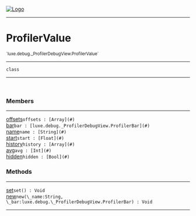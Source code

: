 
[![Logo](../../../../images/logo.png)](../../../../api/index.html)

---



<h1>ProfilerValue</h1>
<small>`luxe.debug._ProfilerDebugView.ProfilerValue`</small>



---

`class`

---

&nbsp;
&nbsp;



<h3>Members</h3> <hr/><span class="member apipage">
                <a name="offsets"><a class="lift" href="#offsets">offsets</a></a><code class="signature apipage">offsets : [Array](#)</code><br/></span>
            <span class="small_desc_flat"></span><span class="member apipage">
                <a name="bar"><a class="lift" href="#bar">bar</a></a><code class="signature apipage">bar : [luxe.debug._ProfilerDebugView.ProfilerBar](#)</code><br/></span>
            <span class="small_desc_flat"></span><span class="member apipage">
                <a name="name"><a class="lift" href="#name">name</a></a><code class="signature apipage">name : [String](#)</code><br/></span>
            <span class="small_desc_flat"></span><span class="member apipage">
                <a name="start"><a class="lift" href="#start">start</a></a><code class="signature apipage">start : [Float](#)</code><br/></span>
            <span class="small_desc_flat"></span><span class="member apipage">
                <a name="history"><a class="lift" href="#history">history</a></a><code class="signature apipage">history : [Array](#)</code><br/></span>
            <span class="small_desc_flat"></span><span class="member apipage">
                <a name="avg"><a class="lift" href="#avg">avg</a></a><code class="signature apipage">avg : [Int](#)</code><br/></span>
            <span class="small_desc_flat"></span><span class="member apipage">
                <a name="hidden"><a class="lift" href="#hidden">hidden</a></a><code class="signature apipage">hidden : [Bool](#)</code><br/></span>
            <span class="small_desc_flat"></span>





<h3>Methods</h3> <hr/><span class="method apipage">
            <a name="set"><a class="lift" href="#set">set</a></a><code class="signature apipage">set() : Void</code><br/><span class="small_desc_flat"></span>
        </span>
    <span class="method apipage">
            <a name="new"><a class="lift" href="#new">new</a></a><code class="signature apipage">new(\_name:String<span></span>, \_bar:luxe.debug.\_ProfilerDebugView.ProfilerBar<span></span>) : Void</code><br/><span class="small_desc_flat"></span>
        </span>
    





---

&nbsp;
&nbsp;
&nbsp;
&nbsp;
